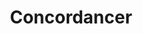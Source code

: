 ---
word: "true"

types: "word"

title: "Concordancer"

categories: ['']

tags: ['Concordancer']

arabic: 'الكشاف السياقي'

arexps: []

enwords: ['Concordancer']

enexps: []

arlexicons: 'ك'

enlexicons: 'C'

authors: ['Ruqayya Roshdy']

translators: ['']

citations: 'مقدمة في حوسبة اللغة العربية'

sources: 'مركز الملك عبدالله بن عبدالعزيز الدولي لخدمة اللغة العربية'

slug: ""
---